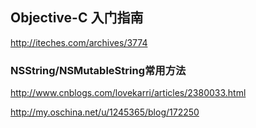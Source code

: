 

## Objective-C 入门指南

http://iteches.com/archives/3774



### NSString/NSMutableString常用方法
http://www.cnblogs.com/lovekarri/articles/2380033.html

http://my.oschina.net/u/1245365/blog/172250